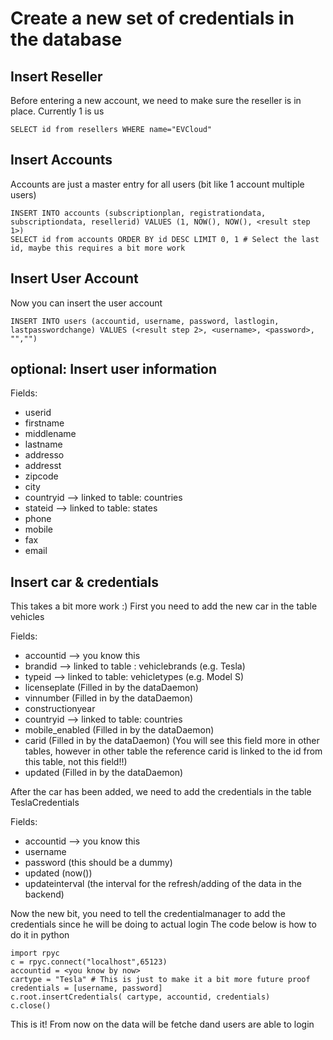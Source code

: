 Create a new set of credentials in the database
==============

Insert Reseller
-----------------
Before entering a new account, we need to make sure the reseller is in place. Currently 1 is us


	SELECT id from resellers WHERE name="EVCloud"


Insert Accounts
----------------
Accounts are just a master entry for all users (bit like 1 account multiple users)


	INSERT INTO accounts (subscriptionplan, registrationdata, subscriptiondata, resellerid) VALUES (1, NOW(), NOW(), <result step 1>)
	SELECT id from accounts ORDER BY id DESC LIMIT 0, 1	# Select the last id, maybe this requires a bit more work

Insert User Account
--------------
Now you can insert the user account


	INSERT INTO users (accountid, username, password, lastlogin, lastpasswordchange) VALUES (<result step 2>, <username>, <password>, "","")


optional: Insert user information
-------------------

Fields: 
* userid
* firstname
* middlename
* lastname
* addresso
* addresst
* zipcode
* city
* countryid --> linked to table: countries
* stateid --> linked to table: states
* phone
* mobile
* fax
* email

Insert car & credentials
-----------
This takes a bit more work :)
First you need to add the new car in the table vehicles

Fields:
* accountid --> you know this
* brandid --> linked to table : vehiclebrands (e.g. Tesla)
* typeid --> linked to table: vehicletypes (e.g. Model S)
* licenseplate (Filled in by the dataDaemon)
* vinnumber (Filled in by the dataDaemon)
* constructionyear
* countryid --> linked to table: countries
* mobile_enabled (Filled in by the dataDaemon)
* carid (Filled in by the dataDaemon) (You will see this field more in other tables, however in other table the reference carid is linked to the id from this table, not this field!!)
* updated (Filled in by the dataDaemon)

After the car has been added, we need to add the credentials in the table TeslaCredentials

Fields:
* accountid  --> you know this
* username
* password (this should be a dummy)
* updated (now())
* updateinterval (the interval for the refresh/adding of the data in the backend)

Now the new bit, you need to tell the credentialmanager to add the credentials since he will be doing to actual login
The code below is how to do it in python

	import rpyc
	c = rpyc.connect("localhost",65123)
	accountid = <you know by now>
	cartype = "Tesla" # This is just to make it a bit more future proof
	credentials = [username, password]
	c.root.insertCredentials( cartype, accountid, credentials)
	c.close()

This is it! From now on the data will be fetche dand users are able to login


